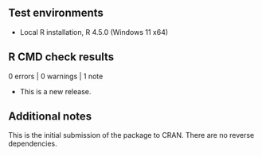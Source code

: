 ## Test environments

* Local R installation, R 4.5.0 (Windows 11 x64)

## R CMD check results

0 errors | 0 warnings | 1 note

* This is a new release.

## Additional notes
This is the initial submission of the package to CRAN.
There are no reverse dependencies.